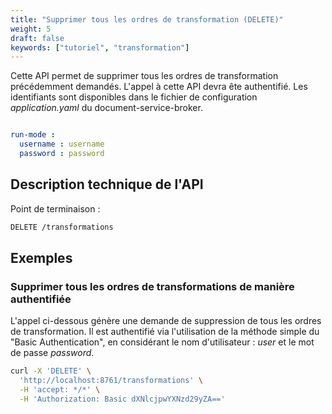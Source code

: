 ```yaml
---
title: "Supprimer tous les ordres de transformation (DELETE)"
weight: 5
draft: false
keywords: ["tutoriel", "transformation"]
---
```


Cette API permet de supprimer tous les ordres de transformation précédemment demandés.
L'appel à cette API devra ête authentifié. Les identifiants sont disponibles dans le fichier de configuration _application.yaml_ du document-service-broker.

```yaml

run-mode :
  username : username
  password : password
```

## Description technique de l'API

Point de terminaison :
```bash
DELETE /transformations
```

## Exemples

### Supprimer tous les ordres de transformations de manière authentifiée

L'appel ci-dessous génère une demande de suppression de tous les ordres de transformation.
Il est authentifié via l'utilisation de la méthode simple du "Basic Authentication",
en considérant le nom d'utilisateur : _user_ et le mot de passe _password_.

```bash
curl -X 'DELETE' \
  'http://localhost:8761/transformations' \
  -H 'accept: */*' \
  -H 'Authorization: Basic dXNlcjpwYXNzd29yZA=='
```
